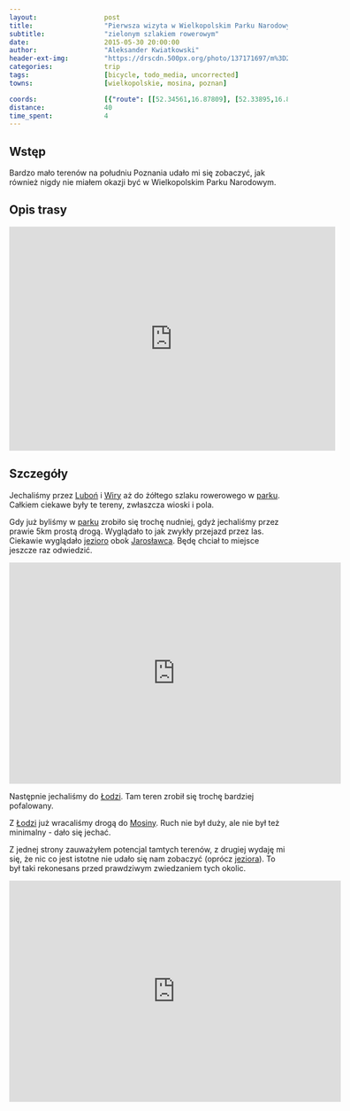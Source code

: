 ```yaml
---
layout:                 post
title:                  "Pierwsza wizyta w Wielkopolskim Parku Narodowym"
subtitle:               "zielonym szlakiem rowerowym"
date:                   2015-05-30 20:00:00
author:                 "Aleksander Kwiatkowski"
header-ext-img:         "https://drscdn.500px.org/photo/137171697/m%3D2048/0950532b87dde74f1df75e724a9d2340"
categories:             trip
tags:                   [bicycle, todo_media, uncorrected]
towns:                  [wielkopolskie, mosina, poznan]

coords:                 [{"route": [[52.34561,16.87809], [52.33895,16.87028], [52.33135,16.87097], [52.32075,16.85320], [52.31556,16.84925], [52.28328,16.80359], [52.26952,16.75364], [52.25302,16.74162], [52.22963,16.75999], [52.22790,16.77638], [52.23694,16.82745], [52.24566,16.84410], [52.24493,16.85526]], "type": "bicycle"}]
distance:               40
time_spent:             4
---
```


[vimeo-1]:               https://vimeo.com/129466705
[vimeo-2]:               https://vimeo.com/129483899

[wiki-jezioro-jarosl]:   https://pl.wikipedia.org/wiki/Jezioro_Jaros%C5%82awieckie
[wiki-jaroslawiec]:      https://pl.wikipedia.org/wiki/Jaros%C5%82awiec_(powiat_pozna%C5%84ski)
[wiki-wpn]:              https://pl.wikipedia.org/wiki/Wielkopolski_Park_Narodowy
[wiki-lubon]:            https://pl.wikipedia.org/wiki/Lubo%C5%84
[wiki-wiry]:             https://pl.wikipedia.org/wiki/Wiry_(wie%C5%9B_w_wojew%C3%B3dztwie_wielkopolskim)
[wiki-mosina]:           https://pl.wikipedia.org/wiki/Mosina
[wiki-lodz]:             https://pl.wikipedia.org/wiki/%C5%81%C3%B3d%C5%BA_(wie%C5%9B_w_powiecie_pozna%C5%84skim)


Wstęp
-----

Bardzo mało terenów na południu Poznania udało mi się zobaczyć, jak również nigdy nie miałem
okazji być w Wielkopolskim Parku Narodowym.

Opis trasy
----------

<iframe height='405' width='590' frameborder='0' allowtransparency='true' scrolling='no' src='https://www.strava.com/activities/315561021/embed/46c460737d1c756a05f2acf8f3a4d81b4025fbf6'></iframe>

Szczegóły
---------

Jechaliśmy przez [Luboń][wiki-lubon] i [Wiry][wiki-wiry] aż do żółtego szlaku rowerowego
w [parku][wiki-wpn]. Całkiem ciekawe były te tereny, zwłaszcza wioski i pola.

Gdy już byliśmy w [parku][wiki-wpn] zrobiło się trochę nudniej, gdyż jechaliśmy przez
prawie 5km prostą drogą. Wyglądało to jak zwykły przejazd przez las. Ciekawie wyglądało
[jezioro][wiki-jezioro-jarosl] obok [Jarosławca][wiki-jaroslawiec]. Będę chciał to
miejsce jeszcze raz odwiedzić.

<div class="vimeo"><iframe src='http://player.vimeo.com/video/129466705' width="600" height="400" frameborder="0" webkitAllowFullScreen mozallowfullscreen allowFullScreen> </iframe></div>

Następnie jechaliśmy do [Łodzi][wiki-lodz]. Tam teren zrobił się trochę bardziej
pofalowany.

Z [Łodzi][wiki-lodz] już wracaliśmy drogą do [Mosiny][wiki-mosina]. Ruch nie był duży,
ale nie był też minimalny - dało się jechać.

Z jednej strony zauważyłem potencjal tamtych terenów, z drugiej wydaję mi się, że
nic co jest istotne nie udało się nam zobaczyć (oprócz [jeziora][wiki-jezioro-jarosl]).
To był taki rekonesans przed prawdziwym zwiedzaniem tych okolic.

<div class="vimeo"><iframe src='http://player.vimeo.com/video/129483899' width="600" height="400" frameborder="0" webkitAllowFullScreen mozallowfullscreen allowFullScreen> </iframe></div>
